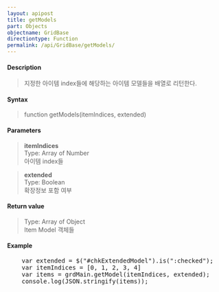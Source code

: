 ```yaml
---
layout: apipost
title: getModels
part: Objects
objectname: GridBase
directiontype: Function
permalink: /api/GridBase/getModels/
---
```



#### Description

> 지정한 아이템 index들에 해당하는 아이템 모델들을 배열로 리턴한다.   

#### Syntax

> function getModels(itemIndices, extended)  

#### Parameters

> **itemIndices**  
> Type: Array of Number  
> 아이템 index들  

> **extended**  
> Type: Boolean  
> 확장정보 포함 여부  

#### Return value

> Type: Array of Object  
> Item Model 객체들  

#### Example

<pre class="prettyprint">
    var extended = $("#chkExtendedModel").is(":checked");
    var itemIndices = [0, 1, 2, 3, 4] 
    var items = grdMain.getModel(itemIndices, extended);
    console.log(JSON.stringify(items));
</pre>




